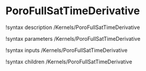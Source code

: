 <!-- MOOSE Documentation Stub: Remove this when content is added. -->

# PoroFullSatTimeDerivative
!syntax description /Kernels/PoroFullSatTimeDerivative

!syntax parameters /Kernels/PoroFullSatTimeDerivative

!syntax inputs /Kernels/PoroFullSatTimeDerivative

!syntax children /Kernels/PoroFullSatTimeDerivative

